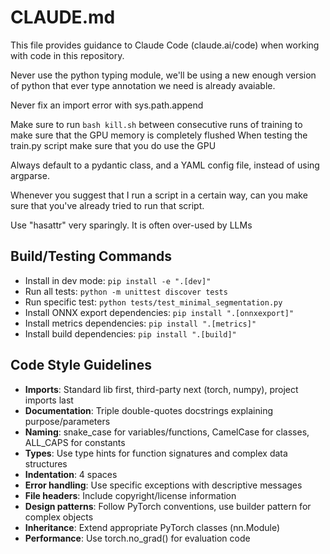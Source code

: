 # CLAUDE.md

This file provides guidance to Claude Code (claude.ai/code) when working with code in this repository.

Never use the python typing module, we'll be using a new enough version of python that ever type annotation
we need is already avaiable.

Never fix an import error with sys.path.append

Make sure to run `bash kill.sh` between consecutive runs of training to make sure that the GPU memory is completely flushed
When testing the train.py script make sure that you do use the GPU

Always default to a pydantic class, and a YAML config file, instead of using argparse.

Whenever you suggest that I run a script in a certain way, can you make sure that you've already tried to run that script.

Use "hasattr" very sparingly. It is often over-used by LLMs

## Build/Testing Commands

- Install in dev mode: `pip install -e ".[dev]"`
- Run all tests: `python -m unittest discover tests`
- Run specific test: `python tests/test_minimal_segmentation.py`
- Install ONNX export dependencies: `pip install ".[onnxexport]"`
- Install metrics dependencies: `pip install ".[metrics]"`
- Install build dependencies: `pip install ".[build]"`

## Code Style Guidelines

- **Imports**: Standard lib first, third-party next (torch, numpy), project imports last
- **Documentation**: Triple double-quotes docstrings explaining purpose/parameters
- **Naming**: snake_case for variables/functions, CamelCase for classes, ALL_CAPS for constants
- **Types**: Use type hints for function signatures and complex data structures
- **Indentation**: 4 spaces
- **Error handling**: Use specific exceptions with descriptive messages
- **File headers**: Include copyright/license information
- **Design patterns**: Follow PyTorch conventions, use builder pattern for complex objects
- **Inheritance**: Extend appropriate PyTorch classes (nn.Module)
- **Performance**: Use torch.no_grad() for evaluation code
